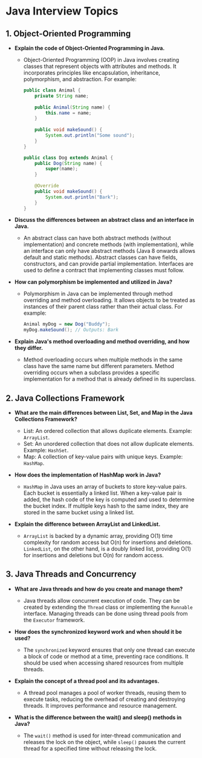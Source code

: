 # Java Interview Topics

## 1. Object-Oriented Programming

- **Explain the code of Object-Oriented Programming in Java.**
  - Object-Oriented Programming (OOP) in Java involves creating classes that represent objects with attributes and methods. It incorporates principles like encapsulation, inheritance, polymorphism, and abstraction. For example:
    ```java
    public class Animal {
        private String name;
        
        public Animal(String name) {
            this.name = name;
        }
        
        public void makeSound() {
            System.out.println("Some sound");
        }
    }
    
    public class Dog extends Animal {
        public Dog(String name) {
            super(name);
        }
        
        @Override
        public void makeSound() {
            System.out.println("Bark");
        }
    }
    ```

- **Discuss the differences between an abstract class and an interface in Java.**
  - An abstract class can have both abstract methods (without implementation) and concrete methods (with implementation), while an interface can only have abstract methods (Java 8 onwards allows default and static methods). Abstract classes can have fields, constructors, and can provide partial implementation. Interfaces are used to define a contract that implementing classes must follow.

- **How can polymorphism be implemented and utilized in Java?**
  - Polymorphism in Java can be implemented through method overriding and method overloading. It allows objects to be treated as instances of their parent class rather than their actual class. For example:
    ```java
    Animal myDog = new Dog("Buddy");
    myDog.makeSound(); // Outputs: Bark
    ```

- **Explain Java's method overloading and method overriding, and how they differ.**
  - Method overloading occurs when multiple methods in the same class have the same name but different parameters. Method overriding occurs when a subclass provides a specific implementation for a method that is already defined in its superclass.

## 2. Java Collections Framework

- **What are the main differences between List, Set, and Map in the Java Collections Framework?**
  - List: An ordered collection that allows duplicate elements. Example: `ArrayList`.
  - Set: An unordered collection that does not allow duplicate elements. Example: `HashSet`.
  - Map: A collection of key-value pairs with unique keys. Example: `HashMap`.

- **How does the implementation of HashMap work in Java?**
  - `HashMap` in Java uses an array of buckets to store key-value pairs. Each bucket is essentially a linked list. When a key-value pair is added, the hash code of the key is computed and used to determine the bucket index. If multiple keys hash to the same index, they are stored in the same bucket using a linked list.

- **Explain the difference between ArrayList and LinkedList.**
  - `ArrayList` is backed by a dynamic array, providing O(1) time complexity for random access but O(n) for insertions and deletions. `LinkedList`, on the other hand, is a doubly linked list, providing O(1) for insertions and deletions but O(n) for random access.

## 3. Java Threads and Concurrency

- **What are Java threads and how do you create and manage them?**
  - Java threads allow concurrent execution of code. They can be created by extending the `Thread` class or implementing the `Runnable` interface. Managing threads can be done using thread pools from the `Executor` framework.

- **How does the synchronized keyword work and when should it be used?**
  - The `synchronized` keyword ensures that only one thread can execute a block of code or method at a time, preventing race conditions. It should be used when accessing shared resources from multiple threads.

- **Explain the concept of a thread pool and its advantages.**
  - A thread pool manages a pool of worker threads, reusing them to execute tasks, reducing the overhead of creating and destroying threads. It improves performance and resource management.

- **What is the difference between the wait() and sleep() methods in Java?**
  - The `wait()` method is used for inter-thread communication and releases the lock on the object, while `sleep()` pauses the current thread for a specified time without releasing the lock.

